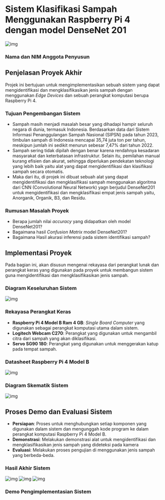 # Sistem Klasifikasi Sampah Menggunakan Raspberry Pi 4 dengan model DenseNet 201
![img](assets/waste-demo.jpg)

### Nama dan NIM Anggota Penyusun

## Penjelasan Proyek Akhir
Projek ini bertujuan untuk mengimplementasikan sebuah sistem yang dapat mengidentifikasi dan mengklasifikasikan jenis sampah dengan menggunakan _Edge Devices_ dan sebuah perangkat komputasi berupa Raspberry Pi 4.

### Tujuan Pengembangan Sistem
- Sampah masih menjadi masalah besar yang dihadapi hampir seluruh negara di dunia, termasuk Indonesia. Berdasarkan data dari Sistem Informasi Penanggulangan Sampah Nasional (SIPSN) pada tahun 2023, timbulan sampah di Indonesia mencapai 35,74 juta ton per tahun, meskipun jumlah ini sedikit menurun sebesar 7,47% dari tahun 2022.
- Sampah sering tidak dipilah dengan benar karena rendahnya kesadaran masyarakat dan keterbatasan infrastruktur. Selain itu, pemilahan manual kurang efisien dan akurat, sehingga diperlukan pendekatan teknologi yang lebih baik yaitu alat yang dapat mengidentifikasi dan klasifikasi sampah secara otomatis.
- Maka dari itu, di projek ini dibuat sebuah alat yang dapat mengidentifikasi dan mengklasifikasi sampah menggunakan algoritma dari CNN (Convolutional Neural Network) yagn berjudul DenseNet201 untuk mengidentifikasi dan mengklasifikasi empat jenis sampah yaitu, Anorganik, Organik, B3, dan Residu.

### Rumusan Masalah Proyek
- Berapa jumlah nilai _accuracy_ yang didapatkan oleh model DenseNet201?
- Bagaimana hasil _Confusion Matrix_ model DenseNet201?
- Bagaimana Hasil akurasi inferensi pada sistem identifikasi sampah?

## Implementasi Proyek
Pada bagian ini, akan disusun mengenai rekayasa dari perangkat lunak dan perangkat keras yang digunakan pada proyek untuk membangun sistem guna mengidentifikasi dan mengklasifikasikan jenis sampah.

### Diagram Keseluruhan Sistem
![img](assets/system-flowchart.png)

### Rekayasa Perangkat Keras
- **Raspberry Pi 4 Model B Ram 4 GB**: _Single Board Computer_ yang digunakan sebagai perangkat komputasi utama dalam sistem.
- **Logitech Webcam C270**: Perangkat yang digunakan untuk mengambil citra dari sampah yang akan diklasifikasi.
- **Servo SG90 180**: Perangkat yang digunakan untuk menggerakan katup pada tempat sampah.

### Datasheet Raspberry Pi 4 Model B
![img](assets/raspi-datasheet.jpg)

### Diagram Skematik Sistem
![img](assets/system-schematic.png)

## Proses Demo dan Evaluasi Sistem
- **Persiapan**: Proses untuk menghubungkan setiap komponen yang digunakan dalam sistem dan mengunggah kode program ke dalam perangkat komputasi Raspberry Pi 4 Model B.
- **Demonstrasi**: Melakukan demonstrasi alat untuk mengidentifikasi dan mengklasifikasikan jenis sampah yang dideteksi pada kamera
- **Evaluasi**: Melakukan proses pengujian di menggunakan jenis sampah yang berbeda-beda.

### Hasil Akhir Sistem
![img](assets/alat-1.jpg)
![img](assets/alat-2.jpg)
![img](assets/alat-3.jpg)

### Demo Pengimplementasian Sistem
